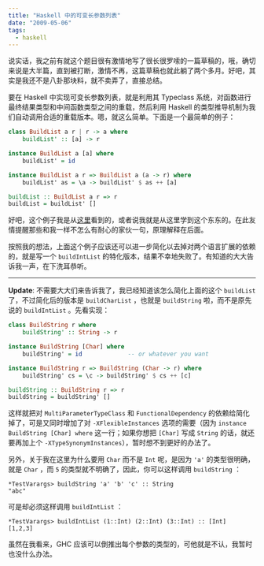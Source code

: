 ```yaml
---
title: "Haskell 中的可变长参数列表"
date: "2009-05-06"
tags:
  - haskell
---
```


说实话，我之前有就这个题目很有激情地写了很长很罗嗦的一篇草稿的，哦，确切来说是大半篇，直到被打断，激情不再，这篇草稿也就此躺了两个多月。好吧，其实是我还不是八卦那块料，就不卖弄了，直接总结。

要在 Haskell 中实现可变长参数列表，就是利用其 Typeclass 系统，对函数进行最终结果类型和中间函数类型之间的重载，然后利用 Haskell 的类型推导机制为我们自动调用合适的重载版本。嗯，就这么简单。下面是一个最简单的例子：

<!--more-->

``` haskell
class BuildList a r | r -> a where
    buildList' :: [a] -> r

instance BuildList a [a] where
    buildList' = id

instance BuildList a r => BuildList a (a -> r) where
    buildList' as = \a -> buildList' $ as ++ [a]

buildList :: BuildList a r => r
buildList = buildList' []
```

好吧，这个例子我是从[这里](http://okmij.org/ftp/Haskell/vararg-fn.lhs)看到的，或者说我就是从这里学到这个东东的。在此友情提醒那些和我一样不怎么有耐心的家伙一句，原理解释在后面。

按照我的想法，上面这个例子应该还可以进一步简化以去掉对两个语言扩展的依赖的，就是写一个 `buildIntList` 的特化版本，结果不幸地失败了。有知道的大大告诉我一声，在下洗耳恭听。

-----

**Update**: 不需要大大们来告诉我了，我已经知道该怎么简化上面的这个 `buildList` 了，不过简化后的版本是 `buildCharList` ，也就是 `buildString` 啦，而不是原先说的 `buildIntList` 。先看实现：

``` haskell
class BuildString r where
    buildString' :: String -> r

instance BuildString [Char] where
    buildString' = id             -- or whatever you want

instance BuildString r => BuildString (Char -> r) where
    buildString' cs = \c -> buildString' $ cs ++ [c]

buildString :: BuildString r => r
buildString = buildString' []
```

这样就把对 `MultiParameterTypeClass` 和 `FunctionalDependency` 的依赖给简化掉了，可是又同时增加了对 `-XFlexibleInstances` 选项的需要（因为 `instance BuildString [Char] where` 这一行；如果你想把 `[Char]` 写成 `String` 的话，就还要再加上个 `-XTypeSynonymInstances`），暂时想不到更好的办法了。

另外，关于我在这里为什么要用 `Char` 而不是 `Int` 呢，是因为 `'a'` 的类型很明确，就是 `Char` ，而 `5` 的类型就不明确了，因此，你可以这样调用 `buildString` ：

```
*TestVarargs> buildString 'a' 'b' 'c' :: String
"abc"
```

可是却必须这样调用 `buildIntList` ：

```
*TestVarargs> buildIntList (1::Int) (2::Int) (3::Int) :: [Int]
[1,2,3]
```

虽然在我看来，GHC 应该可以倒推出每个参数的类型的，可他就是不认，我暂时也没什么办法。
